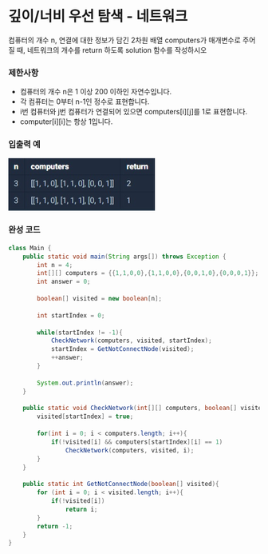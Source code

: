 # 깊이/너비 우선 탐색 - 네트워크

컴퓨터의 개수 n, 연결에 대한 정보가 담긴 2차원 배열 computers가 매개변수로 주어질 때, 네트워크의 개수를 return 하도록 solution 함수를 작성하시오

### 제한사항
- 컴퓨터의 개수 n은 1 이상 200 이하인 자연수입니다.
- 각 컴퓨터는 0부터 n-1인 정수로 표현합니다.
- i번 컴퓨터와 j번 컴퓨터가 연결되어 있으면 computers[i][j]를 1로 표현합니다.
- computer[i][i]는 항상 1입니다.

### 입출력 예
![input](/Images/network_input.jpg)

### 완성 코드
```java
class Main {
    public static void main(String args[]) throws Exception	{
        int n = 4;
        int[][] computers = {{1,1,0,0},{1,1,0,0},{0,0,1,0},{0,0,0,1}};
        int answer = 0;

        boolean[] visited = new boolean[n];

        int startIndex = 0;

        while(startIndex != -1){
            CheckNetwork(computers, visited, startIndex);
            startIndex = GetNotConnectNode(visited);
            ++answer;
        }

        System.out.println(answer);
    }

    public static void CheckNetwork(int[][] computers, boolean[] visited, int startIndex){
        visited[startIndex] = true;

        for(int i = 0; i < computers.length; i++){
            if(!visited[i] && computers[startIndex][i] == 1)
                CheckNetwork(computers, visited, i);
        }
    }

    public static int GetNotConnectNode(boolean[] visited){
        for (int i = 0; i < visited.length; i++){
            if(!visited[i])
                return i;
        }
        return -1;
    }
}
```
